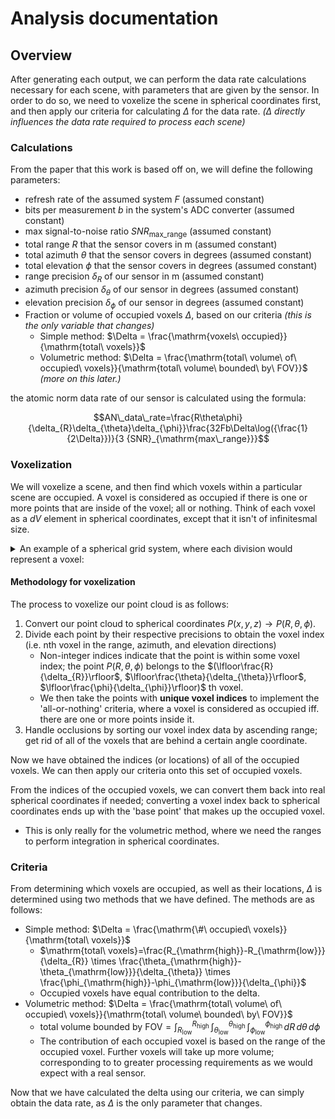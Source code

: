 # Analysis documentation

## Overview

After generating each output, we can perform the data rate calculations necessary for each scene, with parameters that are given by the sensor. In order to do so, we need to voxelize the scene in spherical coordinates first, and then apply our criteria for calculating $\Delta$ for the data rate. *($\Delta$ directly influences the data rate required to process each scene)*

### Calculations

From the paper that this work is based off on, we will define the following parameters:

- refresh rate of the assumed system $F$ (assumed constant)
- bits per measurement $b$ in the system's ADC converter (assumed constant)
- max signal-to-noise ratio ${SNR}_{\mathrm{max\_range}}$ (assumed constant)
- total range $R$ that the sensor covers in m (assumed constant)
- total azimuth $\theta$ that the sensor covers in degrees (assumed constant)
- total elevation $\phi$ that the sensor covers in degrees (assumed constant)
- range precision $\delta_{R}$ of our sensor in m (assumed constant)
- azimuth precision $\delta_{\theta}$ of our sensor in degrees (assumed constant)
- elevation precision $\delta_{\phi}$ of our sensor in degrees (assumed constant)
- Fraction or volume of occupied voxels $\Delta$, based on our criteria *(this is the only variable that changes)*
  - Simple method: $\Delta = \frac{\mathrm{voxels\ occupied}}{\mathrm{total\ voxels}}$
  - Volumetric method: $\Delta = \frac{\mathrm{total\ volume\ of\ occupied\ voxels}}{\mathrm{total\ volume\ bounded\ by\ FOV}}$ *(more on this later.)*

the atomic norm data rate of our sensor is calculated using the formula:

$$AN\_data\_rate=\frac{R\theta\phi}{\delta_{R}\delta_{\theta}\delta_{\phi}}\frac{32Fb\Delta\log({\frac{1}{2\Delta}})}{3 {SNR}_{\mathrm{max\_range}}}$$

### Voxelization

We will voxelize a scene, and then find which voxels within a particular scene are occupied. A voxel is considered as occupied if there is one or more points that are inside of the voxel; all or nothing. Think of each voxel as a $dV$ element in spherical coordinates, except that it isn't of infinitesmal size.

<details>
  <summary>An example of a spherical grid system, where each division would represent a voxel:</summary>

![Example of spherical grid](images/example_grid_spherical.png "Spherical grid.")

*Pretend that instead of a sphere, this solid is represented as a sensor FOV with a similar grid shown above.*

</details>

#### Methodology for voxelization

The process to voxelize our point cloud is as follows:

1. Convert our point cloud to spherical coordinates $P(x,y,z)\rightarrow P(R,\theta,\phi)$.
2. Divide each point by their respective precisions to obtain the voxel index (i.e. nth voxel in the range, azimuth, and elevation directions)
    - Non-integer indices indicate that the point is within some voxel index; the point $P(R,\theta,\phi)$ belongs to the $(\lfloor\frac{R}{\delta_{R}}\rfloor$, $\lfloor\frac{\theta}{\delta_{\theta}}\rfloor$, $\lfloor\frac{\phi}{\delta_{\phi}}\rfloor)$ th voxel.
    - We then take the points with **unique voxel indices** to implement the 'all-or-nothing' criteria, where a voxel is considered as occupied iff. there are one or more points inside it.
3. Handle occlusions by sorting our voxel index data by ascending range; get rid of all of the voxels that are behind a certain angle coordinate.

Now we have obtained the indices (or locations) of all of the occupied voxels. We can then apply our criteria onto this set of occupied voxels.

From the indices of the occupied voxels, we can convert them back into real spherical coordinates if needed; converting a voxel index back to spherical coordinates ends up with the 'base point' that makes up the occupied voxel.

- This is only really for the volumetric method, where we need the ranges to perform integration in spherical coordinates.

### Criteria

From determining which voxels are occupied, as well as their locations, $\Delta$ is determined using two methods that we have defined. The methods are as follows:

- Simple method: $\Delta = \frac{\mathrm{\#\ occupied\ voxels}}{\mathrm{total\ voxels}}$
  - $\mathrm{total\ voxels}=\frac{R_{\mathrm{high}}-R_{\mathrm{low}}}{\delta_{R}} \times \frac{\theta_{\mathrm{high}}-\theta_{\mathrm{low}}}{\delta_{\theta}} \times \frac{\phi_{\mathrm{high}}-\phi_{\mathrm{low}}}{\delta_{\phi}}$
  - Occupied voxels have equal contribution to the delta.
- Volumetric method: $\Delta = \frac{\mathrm{total\ volume\ of\ occupied\ voxels}}{\mathrm{total\ volume\ bounded\ by\ FOV}}$
  - $\mathrm{total\ volume\ bounded\ by\ FOV} = \int_{R_{\mathrm{low}}}^{R_{\mathrm{high}}} \!\! \int_{\theta_{\mathrm{low}}}^{\theta_{\mathrm{high}}} \!\! \int_{\phi_{\mathrm{low}}}^{\phi_{\mathrm{high}}} \,dR \, d\theta \, d\phi$
  - The contribution of each occupied voxel is based on the range of the occupied voxel. Further voxels will take up more volume; corresponding to to greater processing requirements as we would expect with a real sensor.

Now that we have calculated the delta using our criteria, we can simply obtain the data rate, as $\Delta$ is the only parameter that changes.
